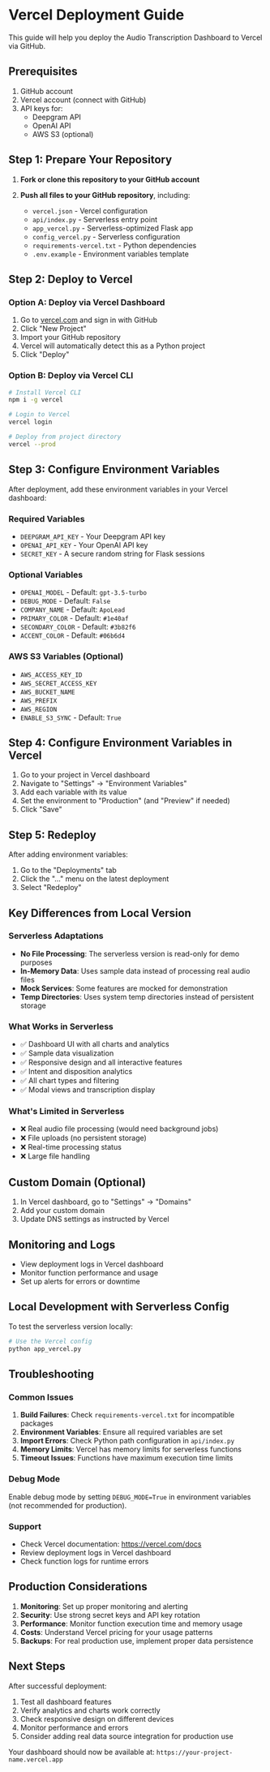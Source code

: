 # Vercel Deployment Guide

This guide will help you deploy the Audio Transcription Dashboard to Vercel via GitHub.

## Prerequisites

1. GitHub account
2. Vercel account (connect with GitHub)
3. API keys for:
   - Deepgram API
   - OpenAI API
   - AWS S3 (optional)

## Step 1: Prepare Your Repository

1. **Fork or clone this repository to your GitHub account**

2. **Push all files to your GitHub repository**, including:
   - `vercel.json` - Vercel configuration
   - `api/index.py` - Serverless entry point
   - `app_vercel.py` - Serverless-optimized Flask app
   - `config_vercel.py` - Serverless configuration
   - `requirements-vercel.txt` - Python dependencies
   - `.env.example` - Environment variables template

## Step 2: Deploy to Vercel

### Option A: Deploy via Vercel Dashboard

1. Go to [vercel.com](https://vercel.com) and sign in with GitHub
2. Click "New Project"
3. Import your GitHub repository
4. Vercel will automatically detect this as a Python project
5. Click "Deploy"

### Option B: Deploy via Vercel CLI

```bash
# Install Vercel CLI
npm i -g vercel

# Login to Vercel
vercel login

# Deploy from project directory
vercel --prod
```

## Step 3: Configure Environment Variables

After deployment, add these environment variables in your Vercel dashboard:

### Required Variables

- `DEEPGRAM_API_KEY` - Your Deepgram API key
- `OPENAI_API_KEY` - Your OpenAI API key
- `SECRET_KEY` - A secure random string for Flask sessions

### Optional Variables

- `OPENAI_MODEL` - Default: `gpt-3.5-turbo`
- `DEBUG_MODE` - Default: `False`
- `COMPANY_NAME` - Default: `ApoLead`
- `PRIMARY_COLOR` - Default: `#1e40af`
- `SECONDARY_COLOR` - Default: `#3b82f6`
- `ACCENT_COLOR` - Default: `#06b6d4`

### AWS S3 Variables (Optional)

- `AWS_ACCESS_KEY_ID`
- `AWS_SECRET_ACCESS_KEY`
- `AWS_BUCKET_NAME`
- `AWS_PREFIX`
- `AWS_REGION`
- `ENABLE_S3_SYNC` - Default: `True`

## Step 4: Configure Environment Variables in Vercel

1. Go to your project in Vercel dashboard
2. Navigate to "Settings" → "Environment Variables"
3. Add each variable with its value
4. Set the environment to "Production" (and "Preview" if needed)
5. Click "Save"

## Step 5: Redeploy

After adding environment variables:

1. Go to the "Deployments" tab
2. Click the "..." menu on the latest deployment
3. Select "Redeploy"

## Key Differences from Local Version

### Serverless Adaptations

- **No File Processing**: The serverless version is read-only for demo purposes
- **In-Memory Data**: Uses sample data instead of processing real audio files
- **Mock Services**: Some features are mocked for demonstration
- **Temp Directories**: Uses system temp directories instead of persistent storage

### What Works in Serverless

- ✅ Dashboard UI with all charts and analytics
- ✅ Sample data visualization
- ✅ Responsive design and all interactive features
- ✅ Intent and disposition analytics
- ✅ All chart types and filtering
- ✅ Modal views and transcription display

### What's Limited in Serverless

- ❌ Real audio file processing (would need background jobs)
- ❌ File uploads (no persistent storage)
- ❌ Real-time processing status
- ❌ Large file handling

## Custom Domain (Optional)

1. In Vercel dashboard, go to "Settings" → "Domains"
2. Add your custom domain
3. Update DNS settings as instructed by Vercel

## Monitoring and Logs

- View deployment logs in Vercel dashboard
- Monitor function performance and usage
- Set up alerts for errors or downtime

## Local Development with Serverless Config

To test the serverless version locally:

```bash
# Use the Vercel config
python app_vercel.py
```

## Troubleshooting

### Common Issues

1. **Build Failures**: Check `requirements-vercel.txt` for incompatible packages
2. **Environment Variables**: Ensure all required variables are set
3. **Import Errors**: Check Python path configuration in `api/index.py`
4. **Memory Limits**: Vercel has memory limits for serverless functions
5. **Timeout Issues**: Functions have maximum execution time limits

### Debug Mode

Enable debug mode by setting `DEBUG_MODE=True` in environment variables (not recommended for production).

### Support

- Check Vercel documentation: https://vercel.com/docs
- Review deployment logs in Vercel dashboard
- Check function logs for runtime errors

## Production Considerations

1. **Monitoring**: Set up proper monitoring and alerting
2. **Security**: Use strong secret keys and API key rotation
3. **Performance**: Monitor function execution time and memory usage
4. **Costs**: Understand Vercel pricing for your usage patterns
5. **Backups**: For real production use, implement proper data persistence

## Next Steps

After successful deployment:

1. Test all dashboard features
2. Verify analytics and charts work correctly
3. Check responsive design on different devices
4. Monitor performance and errors
5. Consider adding real data source integration for production use

Your dashboard should now be available at: `https://your-project-name.vercel.app`